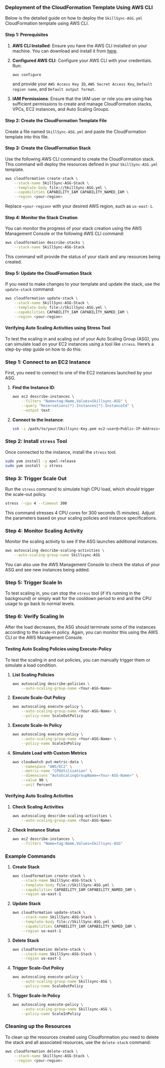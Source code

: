 ### Deployment of the CloudFormation Template Using AWS CLI

Below is the detailed guide on how to deploy the `SkillSync-ASG.yml` CloudFormation template using AWS CLI.

#### **Step 1: Prerequisites**

1. **AWS CLI Installed**: Ensure you have the AWS CLI installed on your machine. You can download and install it from [here](https://aws.amazon.com/cli/).
2. **Configured AWS CLI**: Configure your AWS CLI with your credentials. Run:
   ```bash
   aws configure
   ```
   and provide your `AWS Access Key ID`, `AWS Secret Access Key`, `Default region name`, and `Default output format`.

3. **IAM Permissions**: Ensure that the IAM user or role you are using has sufficient permissions to create and manage CloudFormation stacks, VPCs, EC2 instances, and Auto Scaling Groups.

#### **Step 2: Create the CloudFormation Template File**

Create a file named `SkillSync-ASG.yml` and paste the CloudFormation template into this file.

#### **Step 3: Create the CloudFormation Stack**

Use the following AWS CLI command to create the CloudFormation stack. This command will deploy the resources defined in your `SkillSync-ASG.yml` template.

```bash
aws cloudformation create-stack \
    --stack-name SkillSync-ASG-Stack \
    --template-body file://SkillSync-ASG.yml \
    --capabilities CAPABILITY_IAM CAPABILITY_NAMED_IAM \
    --region <your-region>
```

Replace `<your-region>` with your desired AWS region, such as `us-east-1`.

#### **Step 4: Monitor the Stack Creation**

You can monitor the progress of your stack creation using the AWS Management Console or the following AWS CLI command:

```bash
aws cloudformation describe-stacks \
    --stack-name SkillSync-ASG-Stack
```

This command will provide the status of your stack and any resources being created.

#### **Step 5: Update the CloudFormation Stack**

If you need to make changes to your template and update the stack, use the `update-stack` command:

```bash
aws cloudformation update-stack \
    --stack-name SkillSync-ASG-Stack \
    --template-body file://SkillSync-ASG.yml \
    --capabilities CAPABILITY_IAM CAPABILITY_NAMED_IAM \
    --region <your-region>
```


#### **Verifying Auto Scaling Activities using Stress Tool**

To test the scaling in and scaling out of your Auto Scaling Group (ASG), you can simulate load on your EC2 instances using a tool like `stress`. Here’s a step-by-step guide on how to do this:

### Step 1: Connect to an EC2 Instance

First, you need to connect to one of the EC2 instances launched by your ASG.

1. **Find the Instance ID**:
   ```bash
   aws ec2 describe-instances \
       --filters "Name=tag:Name,Values=Skillsync-ASG" \
       --query "Reservations[*].Instances[*].InstanceId" \
       --output text
   ```

2. **Connect to the Instance**:
   ```bash
   ssh -i /path/to/your/Skillsync-Key.pem ec2-user@<Public-IP-Address>
   ```

### Step 2: Install `stress` Tool

Once connected to the instance, install the `stress` tool.

```bash
sudo yum install -y epel-release
sudo yum install -y stress
```

### Step 3: Trigger Scale Out

Run the `stress` command to simulate high CPU load, which should trigger the scale-out policy.

```bash
stress --cpu 4 --timeout 300
```

This command stresses 4 CPU cores for 300 seconds (5 minutes). Adjust the parameters based on your scaling policies and instance specifications.

### Step 4: Monitor Scaling Activity

Monitor the scaling activity to see if the ASG launches additional instances.

```bash
aws autoscaling describe-scaling-activities \
    --auto-scaling-group-name Skillsync-ASG
```

You can also use the AWS Management Console to check the status of your ASG and see new instances being added.

### Step 5: Trigger Scale In

To test scaling in, you can stop the `stress` tool (if it’s running in the background) or simply wait for the cooldown period to end and the CPU usage to go back to normal levels.

### Step 6: Verify Scaling In

After the load decreases, the ASG should terminate some of the instances according to the scale-in policy. Again, you can monitor this using the AWS CLI or the AWS Management Console.

#### **Testing Auto Scaling Policies using Execute-Policy**

To test the scaling in and out policies, you can manually trigger them or simulate a load condition.

1. **List Scaling Policies**

   ```bash
   aws autoscaling describe-policies \
       --auto-scaling-group-name <Your-ASG-Name>
   ```

2. **Execute Scale-Out Policy**

   ```bash
   aws autoscaling execute-policy \
       --auto-scaling-group-name <Your-ASG-Name> \
       --policy-name ScaleOutPolicy
   ```

3. **Execute Scale-In Policy**

   ```bash
   aws autoscaling execute-policy \
       --auto-scaling-group-name <Your-ASG-Name> \
       --policy-name ScaleInPolicy
   ```

4. **Simulate Load with Custom Metrics**

   ```bash
   aws cloudwatch put-metric-data \
       --namespace "AWS/EC2" \
       --metric-name "CPUUtilization" \
       --dimensions "AutoScalingGroupName=<Your-ASG-Name>" \
       --value 90 \
       --unit Percent
   ```

#### **Verifying Auto Scaling Activities**

1. **Check Scaling Activities**

   ```bash
   aws autoscaling describe-scaling-activities \
       --auto-scaling-group-name <Your-ASG-Name>
   ```

2. **Check Instance Status**

   ```bash
   aws ec2 describe-instances \
       --filters "Name=tag:Name,Values=Skillsync-ASG"
   ```

### Example Commands

1. **Create Stack**

   ```bash
   aws cloudformation create-stack \
       --stack-name SkillSync-ASG-Stack \
       --template-body file://SkillSync-ASG.yml \
       --capabilities CAPABILITY_IAM CAPABILITY_NAMED_IAM \
       --region us-east-1
   ```

2. **Update Stack**

   ```bash
   aws cloudformation update-stack \
       --stack-name SkillSync-ASG-Stack \
       --template-body file://SkillSync-ASG.yml \
       --capabilities CAPABILITY_IAM CAPABILITY_NAMED_IAM \
       --region us-east-1
   ```

3. **Delete Stack**

   ```bash
   aws cloudformation delete-stack \
       --stack-name SkillSync-ASG-Stack \
       --region us-east-1
   ```

4. **Trigger Scale-Out Policy**

   ```bash
   aws autoscaling execute-policy \
       --auto-scaling-group-name Skillsync-ASG \
       --policy-name ScaleOutPolicy
   ```

5. **Trigger Scale-In Policy**

   ```bash
   aws autoscaling execute-policy \
       --auto-scaling-group-name Skillsync-ASG \
       --policy-name ScaleInPolicy
   ```

### Cleaning up the Resources
To clean up the resources created using Cloudformation you need to delete the stack and all associated resources, use the `delete-stack` command:

```bash
aws cloudformation delete-stack \
    --stack-name SkillSync-ASG-Stack \
    --region <your-region>
```